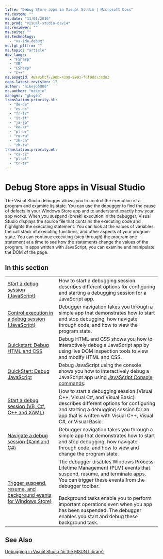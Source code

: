 ```yaml
---
title: "Debug Store apps in Visual Studio | Microsoft Docs"
ms.custom: ""
ms.date: "11/01/2016"
ms.prod: "visual-studio-dev14"
ms.reviewer: ""
ms.suite: ""
ms.technology: 
  - "vs-ide-debug"
ms.tgt_pltfrm: ""
ms.topic: "article"
dev_langs: 
  - "FSharp"
  - "VB"
  - "CSharp"
  - "C++"
ms.assetid: 48a85bcf-290b-4390-9993-f6f9dd73ad03
caps.latest.revision: 17
author: "mikejo5000"
ms.author: "mikejo"
manager: "ghogen"
translation.priority.ht: 
  - "de-de"
  - "es-es"
  - "fr-fr"
  - "it-it"
  - "ja-jp"
  - "ko-kr"
  - "pt-br"
  - "ru-ru"
  - "zh-cn"
  - "zh-tw"
translation.priority.mt: 
  - "cs-cz"
  - "pl-pl"
  - "tr-tr"
---
```

# Debug Store apps in Visual Studio
The Visual Studio debugger allows you to control the execution of a program and examine its state. You can use the debugger to find the cause of defects in your Windows Store app and to understand exactly how your app works. When you suspend (break) execution in the debugger, Visual Studio displays the source file that contains the executing code and highlights the executing statement. You can look at the values of variables, the call stack of executing functions, and other aspects of your program state. You can continue executing (step through) the program one statement at a time to see how the statements change the values of the program. In apps written with JavaScript, you can examine and manipulate the DOM of the page.  
  
## In this section  
  
|||  
|-|-|  
|[Start a debug session  (JavaScript)](../debugger/start-a-debugging-session-for-store-apps-in-visual-studio-javascript.md)|How to start a debugging session describes different options for configuring and starting a debugging session for a JavaScript app.|  
|[Control execution in a debug session (JavaScript)](../debugger/control-execution-of-a-store-app-in-a-visual-studio-debug-session-for-windows-store-apps-javascript.md)|Debugger navigation takes you through a simple app that demonstrates how to start and stop debugging, how navigate through code, and how to view the program state.|  
|[Quickstart: Debug HTML and CSS](../debugger/quickstart-debug-html-and-css.md)|Debug HTML and CSS shows you how to interactively debug a JavaScript app by using live DOM inspection tools to view and modify HTML and CSS.|  
|[QuickStart: Debug JavaScript](../debugger/quickstart-debug-javascript-using-the-console.md)|Debug JavaScript using the console shows you how to interactively debug a JavaScript app using [JavaScript Console commands](../debugger/javascript-console-commands.md).|  
|[Start a debug session (VB, C#, C++ and XAML)](../debugger/start-a-debugging-session-for-a-store-app-in-visual-studio-vb-csharp-cpp-and-xaml.md)|How to start a debugging session (Visual C++, Visual C#, and Visual Basic) describes different options for configuring and starting a debugging session for an app that is written with Visual C++, Visual C#, or Visual Basic.|  
|[Navigate a debug session  (Xaml and C#)](../debugger/navigate-a-debugging-session-in-visual-studio-xaml-and-csharp.md)|Debugger navigation takes you through a simple app that demonstrates how to start and stop debugging, how navigate through code, and how to view and change the program state.|  
|[Trigger suspend, resume, and background events for Windows Store)](../debugger/how-to-trigger-suspend-resume-and-background-events-for-windows-store-apps-in-visual-studio.md)|The debugger disables Windows Process Lifetime Management (PLM) events that suspend, resume, and terminate apps. You can trigger these events from the debugger toolbar.<br /><br /> Background tasks enable you to perform important operations even when you app has been suspended. The debugger enables you start and debug these background task.|  
  
## See Also  
 [Debugging in Visual Studio (in the MSDN Library)](http://go.microsoft.com/fwlink/?LinkID=226896)